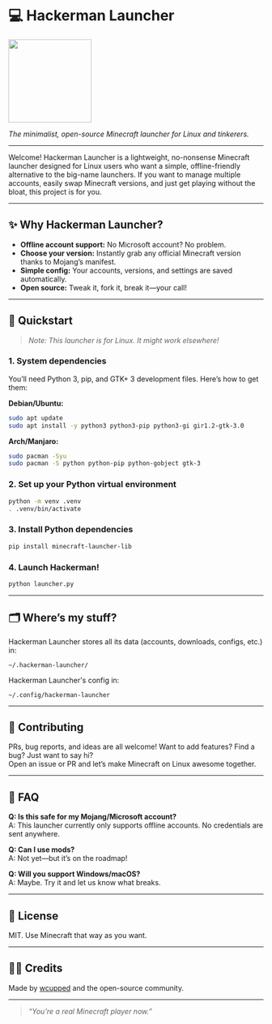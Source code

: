 # 💻 Hackerman Launcher

<image src="https://github.com/user-attachments/assets/824e86fa-343e-4a22-941f-0458cf4cb03e" width=164px id="img"/>

_The minimalist, open-source Minecraft launcher for Linux and tinkerers._

---

Welcome! Hackerman Launcher is a lightweight, no-nonsense Minecraft launcher designed for Linux users who want a simple, offline-friendly alternative to the big-name launchers. If you want to manage multiple accounts, easily swap Minecraft versions, and just get playing without the bloat, this project is for you.

---

## ✨ Why Hackerman Launcher?

- **Offline account support:** No Microsoft account? No problem.
- **Choose your version:** Instantly grab any official Minecraft version thanks to Mojang’s manifest.
- **Simple config:** Your accounts, versions, and settings are saved automatically.
- **Open source:** Tweak it, fork it, break it—your call!

---

## 🚀 Quickstart

> _Note: This launcher is for Linux. It might work elsewhere!_

### 1. System dependencies

You’ll need Python 3, pip, and GTK+ 3 development files. Here’s how to get them:

**Debian/Ubuntu:**
```bash
sudo apt update
sudo apt install -y python3 python3-pip python3-gi gir1.2-gtk-3.0
```

**Arch/Manjaro:**
```bash
sudo pacman -Syu
sudo pacman -S python python-pip python-gobject gtk-3
```

### 2. Set up your Python virtual environment

```bash
python -m venv .venv
. .venv/bin/activate
```

### 3. Install Python dependencies

```bash
pip install minecraft-launcher-lib
```

### 4. Launch Hackerman!

```bash
python launcher.py
```

---

## 🗂️ Where’s my stuff?

Hackerman Launcher stores all its data (accounts, downloads, configs, etc.) in:

```
~/.hackerman-launcher/
```

Hackerman Launcher's config in:
```
~/.config/hackerman-launcher
```

---

## 🤝 Contributing

PRs, bug reports, and ideas are all welcome! Want to add features? Find a bug? Just want to say hi?  
Open an issue or PR and let’s make Minecraft on Linux awesome together.

---

## 🙋 FAQ

**Q: Is this safe for my Mojang/Microsoft account?**  
A: This launcher currently only supports offline accounts. No credentials are sent anywhere.

**Q: Can I use mods?**  
A: Not yet—but it’s on the roadmap!

**Q: Will you support Windows/macOS?**  
A: Maybe. Try it and let us know what breaks.

---

## 📜 License

MIT. Use Minecraft that way as you want.

---

## 🦸‍♂️ Credits

Made by [wcupped](https://github.com/wcupped) and the open-source community.

---

> _“You’re a real Minecraft player now.”_
